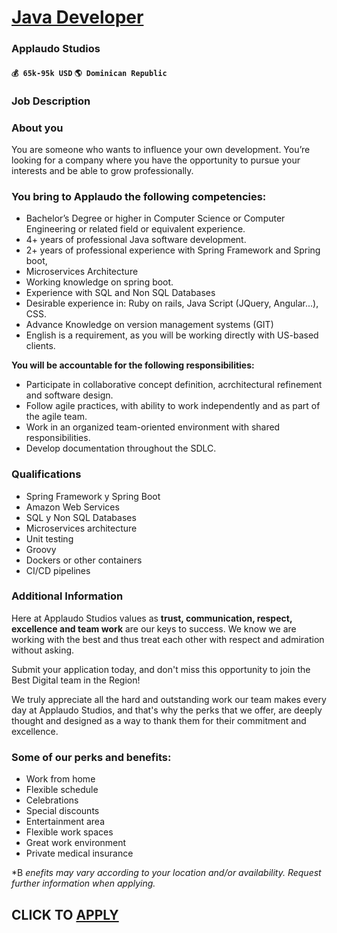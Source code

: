 # [Java Developer](https://www.remotewlb.com/apply/java-developer-45234)  
### Applaudo Studios  
#### `💰 65k-95k USD` `🌎 Dominican Republic`  

### Job Description

### About you

You are someone who wants to influence your own development. You’re looking for a company where you have the opportunity to pursue your interests and be able to grow professionally.

### You bring to Applaudo the following competencies:

  * Bachelor’s Degree or higher in Computer Science or Computer Engineering or related field or equivalent experience.
  * 4+ years of professional Java software development.
  * 2+ years of professional experience with Spring Framework and Spring boot,
  * Microservices Architecture
  * Working knowledge on spring boot.
  * Experience with SQL and Non SQL Databases
  * Desirable experience in: Ruby on rails, Java Script (JQuery, Angular...), CSS.
  * Advance Knowledge on version management systems (GIT)
  * English is a requirement, as you will be working directly with US-based clients.

**You will be accountable for the following responsibilities:**

  * Participate in collaborative concept definition, acrchitectural refinement and software design.
  * Follow agile practices, with ability to work independently and as part of the agile team.
  * Work in an organized team-oriented environment with shared responsibilities.
  * Develop documentation throughout the SDLC.

### Qualifications

  * Spring Framework y Spring Boot
  * Amazon Web Services
  * SQL y Non SQL Databases
  * Microservices architecture
  * Unit testing
  * Groovy
  * Dockers or other containers
  * CI/CD pipelines

### Additional Information

Here at Applaudo Studios values as **trust, communication, respect, excellence and team work** are our keys to success. We know we are working with the best and thus treat each other with respect and admiration without asking.

Submit your application today, and don't miss this opportunity to join the Best Digital team in the Region!

We truly appreciate all the hard and outstanding work our team makes every day at Applaudo Studios, and that's why the perks that we offer, are deeply thought and designed as a way to thank them for their commitment and excellence.

### Some of our perks and benefits:

  * Work from home
  * Flexible schedule
  * Celebrations
  * Special discounts
  * Entertainment area
  * Flexible work spaces
  * Great work environment
  * Private medical insurance

*B _enefits may vary according to your location and/or availability. Request further information when applying._

  
## CLICK TO [APPLY](https://www.remotewlb.com/apply/java-developer-45234)


